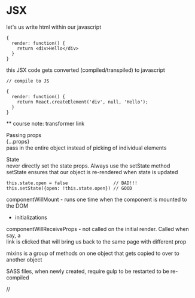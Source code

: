 
# JSX
let's us write html within our javascript
```
{
  render: function() {
    return <div>Hello</div>
  }
}
```
this JSX code gets converted (compiled/transpiled) to javascript
```
// compile to JS

{
  render: function() {
    return React.createElement('div', null, 'Hello');
  }
}
```

** course note: transformer link  <script src="https://cdnjs.cloudflare.com/ajax/libs/react/0.13.3/JSXTransformer.js"></script>


Passing props  
{...props}  
pass in the entire object instead of picking of individual elements  

State  
never directly set the state props. Always use the setState method  
setState ensures that our object is re-rendered when state is updated  
```
this.state.open = false                 // BAD!!!
this.setState({open: !this.state.open}) // GOOD
```

componentWillMount - runs one time when the component is mounted to the DOM  
* initializations

componentWillReceiveProps - not called on the initial render. Called when say, a  
link is clicked that will bring us back to the same page with different prop

mixins is a group of methods on one object that gets copied to over to another object  

SASS files, when newly created, require gulp to be restarted to be re-compiled  
















//
